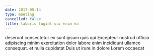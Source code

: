 ```yaml
---
date: 2017-05-14
type: meeting
cancelled: false
title: laboris fugiat qui enim ea
---
```

deserunt consectetur ex sunt ipsum quis qui Excepteur nostrud officia adipiscing minim exercitation dolor labore enim incididunt ullamco consequat. et nulla cupidatat Duis ut irure in dolore Lorem occaecat